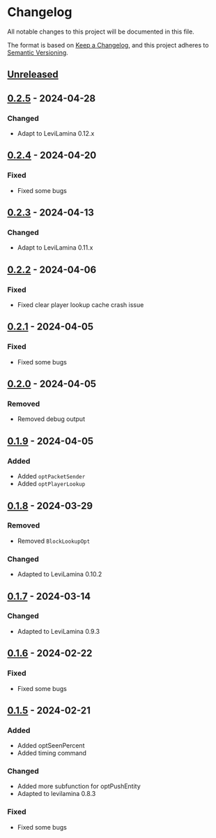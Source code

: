 # Changelog

All notable changes to this project will be documented in this file.

The format is based on [Keep a Changelog](https://keepachangelog.com/en/1.0.0/),
and this project adheres to [Semantic Versioning](https://semver.org/spec/v2.0.0.html).

## [Unreleased]

## [0.2.5] - 2024-04-28

### Changed

- Adapt to LeviLamina 0.12.x

## [0.2.4] - 2024-04-20

### Fixed

- Fixed some bugs

## [0.2.3] - 2024-04-13

### Changed

- Adapt to LeviLamina 0.11.x

## [0.2.2] - 2024-04-06

### Fixed

- Fixed clear player lookup cache crash issue

## [0.2.1] - 2024-04-05

### Fixed

- Fixed some bugs

## [0.2.0] - 2024-04-05

### Removed

- Removed debug output

## [0.1.9] - 2024-04-05

### Added

- Added `optPacketSender`
- Added `optPlayerLookup`

## [0.1.8] - 2024-03-29

### Removed

- Removed `BlockLookupOpt`

### Changed

- Adapted to LeviLamina 0.10.2

## [0.1.7] - 2024-03-14

### Changed

- Adapted to LeviLamina 0.9.3

## [0.1.6] - 2024-02-22

### Fixed

- Fixed some bugs

## [0.1.5] - 2024-02-21

### Added

- Added optSeenPercent
- Added timing command

### Changed

- Added more subfunction for optPushEntity
- Adapted to levilamina 0.8.3

### Fixed

- Fixed some bugs

[Unreleased]: https://github.com/LiteLDev/LeviOptimize/compare/v0.2.5...HEAD
[0.2.5]: https://github.com/LiteLDev/LeviOptimize/compare/v0.2.4...v0.2.5
[0.2.4]: https://github.com/LiteLDev/LeviOptimize/compare/v0.2.3...v0.2.4
[0.2.3]: https://github.com/LiteLDev/LeviOptimize/compare/v0.2.2...v0.2.3
[0.2.2]: https://github.com/LiteLDev/LeviOptimize/compare/v0.2.1...v0.2.2
[0.2.1]: https://github.com/LiteLDev/LeviOptimize/compare/v0.2.0...v0.2.1
[0.2.0]: https://github.com/LiteLDev/LeviOptimize/compare/v0.1.9...v0.2.0
[0.1.9]: https://github.com/LiteLDev/LeviOptimize/compare/v0.1.8...v0.1.9
[0.1.8]: https://github.com/LiteLDev/LeviOptimize/compare/v0.1.7...v0.1.8
[0.1.7]: https://github.com/LiteLDev/LeviOptimize/compare/v0.1.6...v0.1.7
[0.1.6]: https://github.com/LiteLDev/LeviOptimize/compare/v0.1.5...v0.1.6
[0.1.5]: https://github.com/LiteLDev/LeviOptimize/releases/tag/v0.1.5
